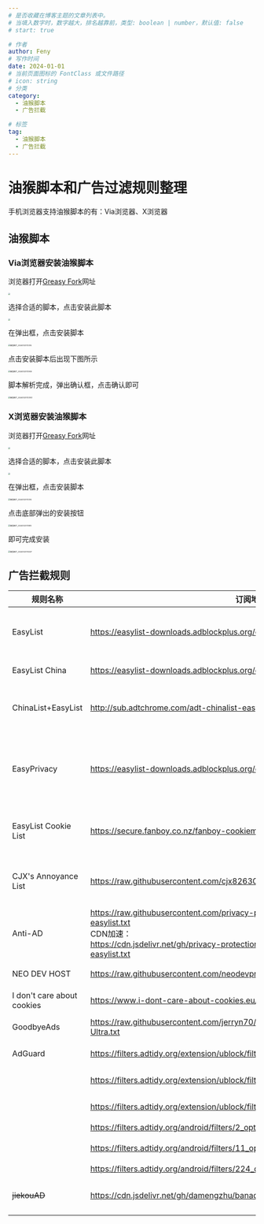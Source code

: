 ```yaml
---
# 是否收藏在博客主题的文章列表中。
# 当填入数字时，数字越大，排名越靠前，类型: boolean | number，默认值: false
# start: true

# 作者
author: Feny
# 写作时间
date: 2024-01-01
# 当前页面图标的 FontClass 或文件路径
# icon: string
# 分类
category:
  - 油猴脚本
  - 广告拦截

# 标签
tag:
  - 油猴脚本
  - 广告拦截
---
```


# 油猴脚本和广告过滤规则整理

手机浏览器支持油猴脚本的有：Via浏览器、X浏览器

## 油猴脚本

### Via浏览器安装油猴脚本

浏览器打开[Greasy Fork](https://greasyfork.org/zh-CN/scripts)网址

<img src="http://oss.feny.ink/blogs/images/202401231724662.jpg" style="zoom: 25%;" /> 

选择合适的脚本，点击安装此脚本

<img src="http://oss.feny.ink/blogs/images/202401231725549.jpg" style="zoom:25%;" /> 

在弹出框，点击安装脚本

<img src="http://oss.feny.ink/blogs/images/202401231726205.jpg" alt="微信图片_20240123172314" style="zoom:25%;" /> 

点击安装脚本后出现下图所示

<img src="http://oss.feny.ink/blogs/images/202401231729574.jpg" alt="微信图片_20240123172930" style="zoom:25%;" /> 

脚本解析完成，弹出确认框，点击确认即可

<img src="http://oss.feny.ink/blogs/images/202401231730048.jpg" alt="微信图片_202401231723141" style="zoom:25%;" /> 

### X浏览器安装油猴脚本
浏览器打开[Greasy Fork](https://greasyfork.org/zh-CN/scripts)网址

<img src="http://oss.feny.ink/blogs/images/202401231724662.jpg" style="zoom: 25%;" /> 

选择合适的脚本，点击安装此脚本

<img src="http://oss.feny.ink/blogs/images/202401231725549.jpg" style="zoom:25%;" /> 

在弹出框，点击安装脚本

<img src="http://oss.feny.ink/blogs/images/202401231726205.jpg" alt="微信图片_20240123172314" style="zoom:25%;" /> 

点击底部弹出的安装按钮

<img src="http://oss.feny.ink/blogs/images/202401231738829.jpg" alt="微信图片_20240123173810" style="zoom:25%;" /> 

即可完成安装

<img src="http://oss.feny.ink/blogs/images/202401231740360.jpg" alt="微信图片_20240123174037" style="zoom:25%;" /> 


## 广告拦截规则

| 规则名称                   | 订阅地址                                                     | 备注                                                         |
| -------------------------- | ------------------------------------------------------------ | ------------------------------------------------------------ |
| EasyList                   | https://easylist-downloads.adblockplus.org/easylist.txt      | 去除国际网页中大多数广告，包括不需要的框架、图像和对象       |
| EasyList China             | https://easylist-downloads.adblockplus.org/easylistchina.txt | EasyList针对国内的补充规则                                   |
| ChinaList+EasyList         | http://sub.adtchrome.com/adt-chinalist-easylist.txt          | 广告终结者使用的拦截规则，基于ChinaList+EasyList修正维护     |
| EasyPrivacy                | https://easylist-downloads.adblockplus.org/easyprivacy.txt   | 从网络上上完全删除所有形式的跟踪，包括Web错误、跟踪脚本和信息收集，从而保护您的个人数据 |
| EasyList Cookie List       | https://secure.fanboy.co.nz/fanboy-cookiemonster.txt         | 阻止Cookie标语，GDPR覆盖窗口和其他与隐私相关的通知           |
| CJX's Annoyance List       | https://raw.githubusercontent.com/cjx82630/cjxlist/master/cjx-annoyance.txt | 过滤烦人的自我推广，并补充EasyPrivacy隐私规则                |
| Anti-AD                    | https://raw.githubusercontent.com/privacy-protection-tools/anti-AD/master/anti-ad-easylist.txt<br>CDN加速：<br/>https://cdn.jsdelivr.net/gh/privacy-protection-tools/anti-AD@master/anti-ad-easylist.txt | 命中率最高列表                                               |
| NEO DEV HOST               | https://raw.githubusercontent.com/neodevpro/neodevhost/master/adblocker | 有效拦截广告追踪+每小时更新                                  |
| I don't care about cookies | https://www.i-dont-care-about-cookies.eu/abp/                | 屏蔽网站的 cookies 相关的警告                                |
| GoodbyeAds                 | https://raw.githubusercontent.com/jerryn70/GoodbyeAds/master/Hosts/GoodbyeAds-Ultra.txt | 网址众多，覆盖面齐全                                         |
| AdGuard                    | https://filters.adtidy.org/extension/ublock/filters/2_without_easylist.txt | AdGuar 扩展基本过滤器                                        |
|                            | https://filters.adtidy.org/extension/ublock/filters/14.txt   | AdGuard 扩展烦恼过滤器                                       |
|                            | https://filters.adtidy.org/extension/ublock/filters/3.txt    | AdGuard 扩展跟踪保护过滤器                                   |
|                            | https://filters.adtidy.org/android/filters/2_optimized.txt   | AdGuard 基础规则                                             |
|                            | https://filters.adtidy.org/android/filters/11_optimized.txt  | AdGuard 移动广告规则                                         |
|                            | https://filters.adtidy.org/android/filters/224_optimized.txt | AdGuard 中文规则                                             |
| ~~jiekouAD~~               | https://cdn.jsdelivr.net/gh/damengzhu/banad/jiekouAD.txt     | 专门针对手机端盗版网站广告的拦截规则                         |